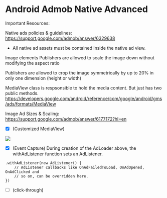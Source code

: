 # Android Admob Native Advanced

Important Resources:

Native ads policies & guidelines: https://support.google.com/admob/answer/6329638
- All native ad assets must be contained inside the native ad view.

Image elements
Publishers are allowed to scale the image down without modifying the aspect ratio

Publishers are allowed to crop the image symmetrically by up to 20% in only one dimension (height or width)


MediaView class is respsonsible to hold the media content. But just has two public methods.
https://developers.google.com/android/reference/com/google/android/gms/ads/formats/MediaView

Image Ad Sizes & Scaling:
https://support.google.com/admob/answer/6177172?hl=en



- [x] (Customized MediaView)



<img src="https://github.com/sharan10salian/android-admob-native-advanced/blob/main/ic_ad_media_view.png">

- [x] (Event Capture)
During creation of the AdLoader above, the withAdListener function sets an AdListener. 

```
.withAdListener(new AdListener() {
    // AdListener callbacks like OnAdFailedToLoad, OnAdOpened, OnAdClicked and
    // so on, can be overridden here.
})
```


- [ ] (click-through)


